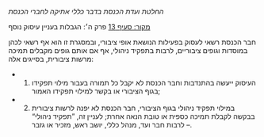 *החלטת ועדת הכנסת בדבר כללי אתיקה לחברי הכנסת*

[מקור: סעיף 13](https://he.wikisource.org/wiki/%D7%9B%D7%9C%D7%9C%D7%99_%D7%90%D7%AA%D7%99%D7%A7%D7%94_%D7%9C%D7%97%D7%91%D7%A8%D7%99_%D7%94%D7%9B%D7%A0%D7%A1%D7%AA#%D7%A4%D7%A8%D7%A7_%D7%96#סעיף_13)
פרק ה׳: הגבלות בעניין עיסוק נוסף

חבר הכנסת רשאי לעסוק בפעילות הנושאת אופי ציבורי, ובמסגרת זו הוא אף רשאי לכהן במוסדות וגופים ציבוריים, לרבות בתפקיד ניהולי, אף אם אותם גופים מקבלים תמיכה מרשות ציבורית, בסייגים אלה:

- 1. העיסוק ייעשה בהתנדבות וחבר הכנסת לא יקבל כל תמורה בעבור מילוי תפקידו בגוף הציבורי או בקשר למילוי תפקידו האמור;
- 2. במילוי תפקיד ניהולי בגוף הציבורי, חבר הכנסת לא יפנה לרשות ציבורית בבקשה לקבלת תמיכה כספית או טובת הנאה אחרת; לעניין זה, ”תפקיד ניהולי“ – לרבות חבר ועד, מנהל כללי, יושב ראש, מזכיר או גזבר.